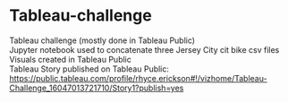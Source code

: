 # Tableau-challenge
Tableau challenge (mostly done in Tableau Public)  
Jupyter notebook used to concatenate three Jersey City cit bike csv files  
Visuals created in Tableau Public  
Tableau Story published on Tableau Public: https://public.tableau.com/profile/rhyce.erickson#!/vizhome/Tableau-Challenge_16047013721710/Story1?publish=yes

